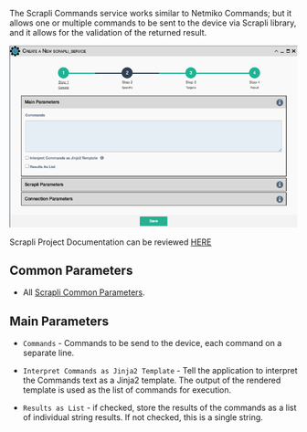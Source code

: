 The Scrapli Commands service works similar to Netmiko Commands; but it allows
one or multiple commands to be sent to the device via Scrapli library, and
it allows for the validation of the returned result.

![Scrapli Command Service](../../_static/automation/service_types/scrapli.png)

Scrapli Project Documentation can be reviewed
[HERE](https://carlmontanari.github.io/scrapli/user_guide/project_details/)

## Common Parameters

- All [Scrapli Common Parameters](scrapli_common.md).


## Main Parameters

- `Commands` - Commands to be send to the device, each command on a separate line.

- `Interpret Commands as Jinja2 Template` - Tell the application to interpret the Commands text as a Jinja2 template. The output of the rendered template is used as the list of commands for execution.

- `Results as List` - if checked, store the results of the commands as a list of 
   individual string results. If not checked, this is a single string.
    
